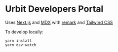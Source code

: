 # Urbit Developers Portal

Uses [Next.js](https://nextjs.org/docs) and [MDX](https://mdxjs.com/) with [remark](https://unifiedjs.com/explore/package/remark/) and [Tailwind CSS](https://tailwindcss.com/docs)

To develop locally:

```
yarn install
yarn dev:watch
```
